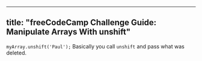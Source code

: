 
---
title: "freeCodeCamp Challenge Guide: Manipulate Arrays With unshift"
---

`myArray.unshift('Paul');` Basically you call `unshift` and pass what was deleted.
